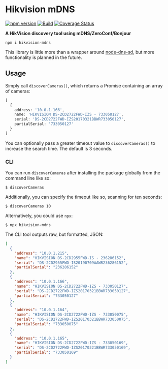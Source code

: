 # Hikvision mDNS 
[![npm version](https://badge.fury.io/js/hikvision-mdns.svg)](https://badge.fury.io/js/hikvision-mdns) [![Build](https://github.com/128keaton/hikvision-mdns/actions/workflows/code-coverage.yml/badge.svg)](https://github.com/128keaton/hikvision-mdns/actions/workflows/code-coverage.yml) [![Coverage Status](https://coveralls.io/repos/github/128keaton/hikvision-mdns/badge.svg?branch=mane)](https://coveralls.io/github/128keaton/hikvision-mdns?branch=mane)

**A HikVision discovery tool using mDNS/ZeroConf/Bonjour**

```shell
npm i hikvision-mdns
```

This library is little more than a wrapper around [node-dns-sd](https://github.com/futomi/node-dns-sd), 
but more functionality is planned in the future.

## Usage

Simply call `discoverCameras()`, which returns a Promise containing an array of cameras:
```typescript
[
  {
    address: '10.0.1.166',
    name: 'HIKVISION DS-2CD2722FWD-IZS - 733050127',
    serial: 'DS-2CD2722FWD-IZS20170321BBWR733050127',
    partialSerial: '733050127'
  }
]
```

You can optionally pass a greater timeout value to `discoverCameras()` to increase the search time. 
The default is 3 seconds.

### CLI

You can run `discoverCameras` after installing the package globally from the command line like so:
```shell
$ discoverCameras
```

Additionally, you can specify the timeout like so, scanning for ten seconds:
```shell
$ discoverCameras 10
```

Alternatively, you could use `npx`:
```shell
$ npx hikvision-mdns
```

The CLI tool outputs raw, but formatted, JSON:
```json
[
  {
    "address": "10.0.1.215",
    "name": "HIKVISION DS-2CD2955FWD-IS - 236286152",
    "serial": "DS-2CD2955FWD-IS20190709AAWR236286152",
    "partialSerial": "236286152"
  },
  {
    "address": "10.0.1.166",
    "name": "HIKVISION DS-2CD2722FWD-IZS - 733050127",
    "serial": "DS-2CD2722FWD-IZS20170321BBWR733050127",
    "partialSerial": "733050127"
  },
  {
    "address": "10.0.1.164",
    "name": "HIKVISION DS-2CD2722FWD-IZS - 733050075",
    "serial": "DS-2CD2722FWD-IZS20170321BBWR733050075",
    "partialSerial": "733050075"
  },
  {
    "address": "10.0.1.165",
    "name": "HIKVISION DS-2CD2722FWD-IZS - 733050169",
    "serial": "DS-2CD2722FWD-IZS20170321BBWR733050169",
    "partialSerial": "733050169"
  }
]
```
